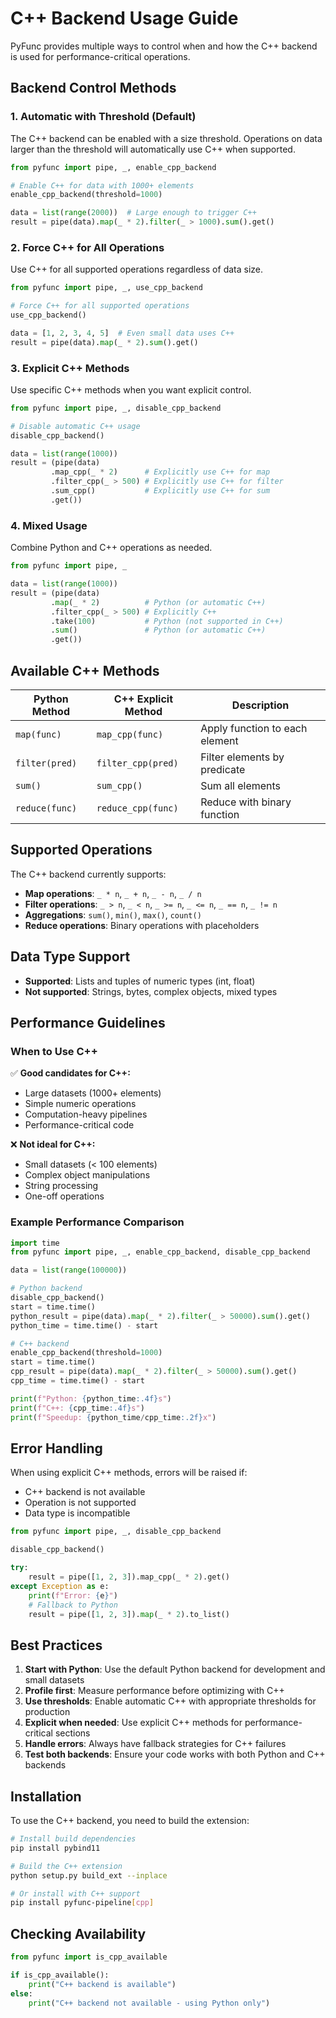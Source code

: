 # C++ Backend Usage Guide

PyFunc provides multiple ways to control when and how the C++ backend is used for performance-critical operations.

## Backend Control Methods

### 1. Automatic with Threshold (Default)

The C++ backend can be enabled with a size threshold. Operations on data larger than the threshold will automatically use C++ when supported.

```python
from pyfunc import pipe, _, enable_cpp_backend

# Enable C++ for data with 1000+ elements
enable_cpp_backend(threshold=1000)

data = list(range(2000))  # Large enough to trigger C++
result = pipe(data).map(_ * 2).filter(_ > 1000).sum().get()
```

### 2. Force C++ for All Operations

Use C++ for all supported operations regardless of data size.

```python
from pyfunc import pipe, _, use_cpp_backend

# Force C++ for all supported operations
use_cpp_backend()

data = [1, 2, 3, 4, 5]  # Even small data uses C++
result = pipe(data).map(_ * 2).sum().get()
```

### 3. Explicit C++ Methods

Use specific C++ methods when you want explicit control.

```python
from pyfunc import pipe, _, disable_cpp_backend

# Disable automatic C++ usage
disable_cpp_backend()

data = list(range(1000))
result = (pipe(data)
         .map_cpp(_ * 2)      # Explicitly use C++ for map
         .filter_cpp(_ > 500) # Explicitly use C++ for filter
         .sum_cpp()           # Explicitly use C++ for sum
         .get())
```

### 4. Mixed Usage

Combine Python and C++ operations as needed.

```python
from pyfunc import pipe, _

data = list(range(1000))
result = (pipe(data)
         .map(_ * 2)          # Python (or automatic C++)
         .filter_cpp(_ > 500) # Explicitly C++
         .take(100)           # Python (not supported in C++)
         .sum()               # Python (or automatic C++)
         .get())
```

## Available C++ Methods

| Python Method | C++ Explicit Method | Description |
|---------------|-------------------|-------------|
| `map(func)` | `map_cpp(func)` | Apply function to each element |
| `filter(pred)` | `filter_cpp(pred)` | Filter elements by predicate |
| `sum()` | `sum_cpp()` | Sum all elements |
| `reduce(func)` | `reduce_cpp(func)` | Reduce with binary function |

## Supported Operations

The C++ backend currently supports:

- **Map operations**: `_ * n`, `_ + n`, `_ - n`, `_ / n`
- **Filter operations**: `_ > n`, `_ < n`, `_ >= n`, `_ <= n`, `_ == n`, `_ != n`
- **Aggregations**: `sum()`, `min()`, `max()`, `count()`
- **Reduce operations**: Binary operations with placeholders

## Data Type Support

- **Supported**: Lists and tuples of numeric types (int, float)
- **Not supported**: Strings, bytes, complex objects, mixed types

## Performance Guidelines

### When to Use C++

✅ **Good candidates for C++:**
- Large datasets (1000+ elements)
- Simple numeric operations
- Computation-heavy pipelines
- Performance-critical code

❌ **Not ideal for C++:**
- Small datasets (< 100 elements)
- Complex object manipulations
- String processing
- One-off operations

### Example Performance Comparison

```python
import time
from pyfunc import pipe, _, enable_cpp_backend, disable_cpp_backend

data = list(range(100000))

# Python backend
disable_cpp_backend()
start = time.time()
python_result = pipe(data).map(_ * 2).filter(_ > 50000).sum().get()
python_time = time.time() - start

# C++ backend
enable_cpp_backend(threshold=1000)
start = time.time()
cpp_result = pipe(data).map(_ * 2).filter(_ > 50000).sum().get()
cpp_time = time.time() - start

print(f"Python: {python_time:.4f}s")
print(f"C++: {cpp_time:.4f}s")
print(f"Speedup: {python_time/cpp_time:.2f}x")
```

## Error Handling

When using explicit C++ methods, errors will be raised if:
- C++ backend is not available
- Operation is not supported
- Data type is incompatible

```python
from pyfunc import pipe, _, disable_cpp_backend

disable_cpp_backend()

try:
    result = pipe([1, 2, 3]).map_cpp(_ * 2).get()
except Exception as e:
    print(f"Error: {e}")
    # Fallback to Python
    result = pipe([1, 2, 3]).map(_ * 2).to_list()
```

## Best Practices

1. **Start with Python**: Use the default Python backend for development and small datasets
2. **Profile first**: Measure performance before optimizing with C++
3. **Use thresholds**: Enable automatic C++ with appropriate thresholds for production
4. **Explicit when needed**: Use explicit C++ methods for performance-critical sections
5. **Handle errors**: Always have fallback strategies for C++ failures
6. **Test both backends**: Ensure your code works with both Python and C++ backends

## Installation

To use the C++ backend, you need to build the extension:

```bash
# Install build dependencies
pip install pybind11

# Build the C++ extension
python setup.py build_ext --inplace

# Or install with C++ support
pip install pyfunc-pipeline[cpp]
```

## Checking Availability

```python
from pyfunc import is_cpp_available

if is_cpp_available():
    print("C++ backend is available")
else:
    print("C++ backend not available - using Python only")
```